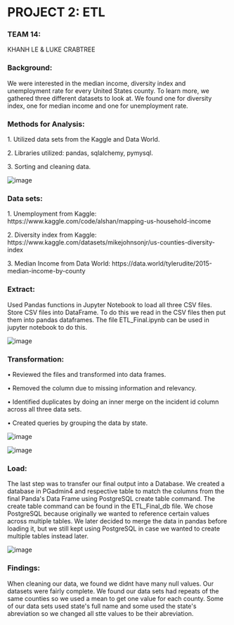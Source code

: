 <h1>PROJECT 2: ETL</h1>

<h3>TEAM 14: </h3>
KHANH LE & LUKE CRABTREE

<h3>Background:</h3>
We were interested in the median income, diversity index and unemployment rate for every United States county. To learn more, we gathered three different datasets to look at. We found one for diversity index, one for median income and one for unemployment rate.

<h3>Methods for Analysis:</h3>

<p>1.	Utilized data sets from the Kaggle and Data World. </p>
<p>2.	Libraries utilized: pandas, sqlalchemy, pymysql.</p>
<p>3.	Sorting and cleaning data. </p>

![image](https://user-images.githubusercontent.com/100891182/181996241-a2e22676-789e-4b4f-83c9-aa4e70501d13.png)


<h3>Data sets:</h3>
<p>1.	Unemployment from Kaggle: https://www.kaggle.com/code/alshan/mapping-us-household-income </p>
<p>2.	Diversity  index from Kaggle: https://www.kaggle.com/datasets/mikejohnsonjr/us-counties-diversity-index </p>
<p>3.	Median Income from Data World: https://data.world/tylerudite/2015-median-income-by-county </p>


<h3>Extract: </h3>

Used Pandas functions in Jupyter Notebook to load all three CSV files. Store CSV files into DataFrame. To do this we read in the CSV files then put them into pandas dataframes. The file ETL_Final.ipynb can be used in jupyter notebook to do this.

![image](https://user-images.githubusercontent.com/100891182/181996203-d9b7c131-6136-4561-9616-a8ae7b856421.png)


<h3>Transformation:</h3>

<p>•	Reviewed the files and transformed into data frames.</p>
<p>•	Removed the column due to missing information and relevancy.</p>
<p>•	Identified duplicates by doing an inner merge on the incident id column across all three data sets.</p>
<p>•	Created queries by grouping the data by state.</p>

![image](https://user-images.githubusercontent.com/100891182/181996272-233b6b32-3723-4acb-9095-b01a9b29b3f6.png)

![image](https://user-images.githubusercontent.com/100891182/181996314-c868b529-42d0-48a3-a2a5-d7046b0e99d3.png)


<h3>Load:</h3>

The last step was to transfer our final output into a Database. We created a database in PGadmin4 and respective table to match the columns from the final Panda's Data Frame using PostgreSQL create table command. The create table command can be found in the ETL_Final_db file. We chose PostgreSQL because originally we wanted to reference certain values across multiple tables. We later decided to merge the data in pandas before loading it, but we still kept using PostgreSQL in case we wanted to create multiple tables instead later.

![image](https://user-images.githubusercontent.com/100891182/181996333-cf4fc71f-7548-4aad-b10a-0a278ad7f28c.png)


<h3>Findings:</h3>

When cleaning our data, we found we didnt have many null values. Our datasets were fairly complete. We found our data sets had repeats of the same counties so we used a mean to get one value for each county. Some of our data sets used  state's full name and some used the state's abreviation so we changed all stte values to be their abreviation.






	
